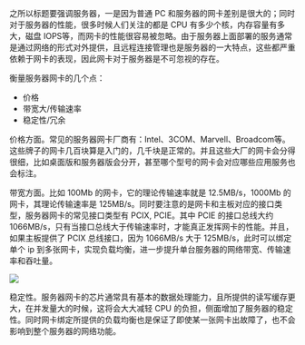 之所以标题要强调服务器，一是因为普通 PC 和服务器的网卡差别是很大的；同时对于服务器的性能，很多时候人们关注的都是 CPU 有多少个核，内存容量有多大，磁盘 IOPS等，而网卡的性能很容易被忽略。由于服务器上面部署的服务通常是通过网络的形式对外提供，且远程连接管理也是服务器的一大特点，这些都严重依赖于网卡的表现，因此网卡对于服务器是不可忽视的存在。

衡量服务器网卡的几个点：

- 价格
- 带宽大/传输速率
- 稳定性/冗余

价格方面。常见的服务器网卡厂商有：Intel、3COM、Marvell、Broadcom等。这些牌子的网卡几百块算是入门的，几千块是正常的。并且这些大厂的网卡会分得很细，比如桌面版和服务器版会分开，甚至哪个型号的网卡会对应哪些应用服务也会标注。

带宽方面。比如 100Mb 的网卡，它的理论传输速率就是 12.5MB/s，1000Mb 的网卡，其理论传输速率是 125MB/s。同时要注意的是网卡和主板对应的接口类型，服务器网卡的常见接口类型有 PCIX, PCIE。其中 PCIE 的接口总线大约 1066MB/s，只有当接口总线大于传输速率时，才能真正发挥网卡的性能。并且，如果主板提供了 PCIX 总线接口，因为 1066MB/s 大于 125MB/s，此时可以绑定单个 ip 到多张网卡，实现负载均衡，进一步提升单台服务器的网络带宽、传输速率和吞吐量。

![](https://raw.githubusercontent.com/hsxhr-10/picture/master/pci-slots.jpg)

稳定性。服务器网卡的芯片通常具有基本的数据处理能力，且所提供的读写缓存更大，在并发量大的时候，这将会大大减轻 CPU 的负担，侧面增加了服务器的稳定性。同时网卡绑定所提供的负载均衡也是保证了即使某一张网卡出故障了，也不会影响到整个服务器的网络功能。
